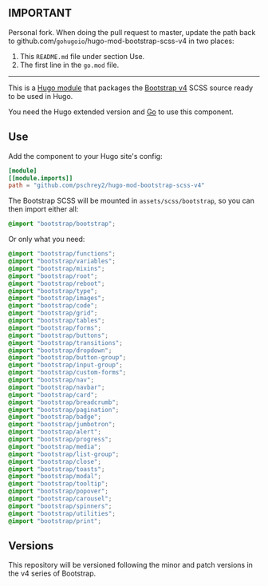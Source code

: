## IMPORTANT

Personal fork. When doing the pull request to master, update the path back to github.com/`gohugoio`/hugo-mod-bootstrap-scss-v4 in two places:

1. This `README.md` file under section Use.
2. The first line in the `go.mod` file.

---

This is a [Hugo module](https://gohugo.io/hugo-modules/) that packages the [Bootstrap v4](https://getbootstrap.com/docs/4.6/getting-started/introduction/) SCSS source ready to be used in Hugo.

You need the Hugo extended version and [Go](https://golang.org/dl/) to use this component.

## Use

Add the component to your Hugo site's config:

```toml
[module]
[[module.imports]]
path = "github.com/pschrey2/hugo-mod-bootstrap-scss-v4"
```

The Bootstrap SCSS will be mounted in `assets/scss/bootstrap`, so you can then import either all:

```scss
@import "bootstrap/bootstrap";
```

Or only what you need:


```scss
@import "bootstrap/functions";
@import "bootstrap/variables";
@import "bootstrap/mixins";
@import "bootstrap/root";
@import "bootstrap/reboot";
@import "bootstrap/type";
@import "bootstrap/images";
@import "bootstrap/code";
@import "bootstrap/grid";
@import "bootstrap/tables";
@import "bootstrap/forms";
@import "bootstrap/buttons";
@import "bootstrap/transitions";
@import "bootstrap/dropdown";
@import "bootstrap/button-group";
@import "bootstrap/input-group";
@import "bootstrap/custom-forms";
@import "bootstrap/nav";
@import "bootstrap/navbar";
@import "bootstrap/card";
@import "bootstrap/breadcrumb";
@import "bootstrap/pagination";
@import "bootstrap/badge";
@import "bootstrap/jumbotron";
@import "bootstrap/alert";
@import "bootstrap/progress";
@import "bootstrap/media";
@import "bootstrap/list-group";
@import "bootstrap/close";
@import "bootstrap/toasts";
@import "bootstrap/modal";
@import "bootstrap/tooltip";
@import "bootstrap/popover";
@import "bootstrap/carousel";
@import "bootstrap/spinners";
@import "bootstrap/utilities";
@import "bootstrap/print";
```


## Versions

This repository will be versioned following the minor and patch versions in the v4 series of Bootstrap.

